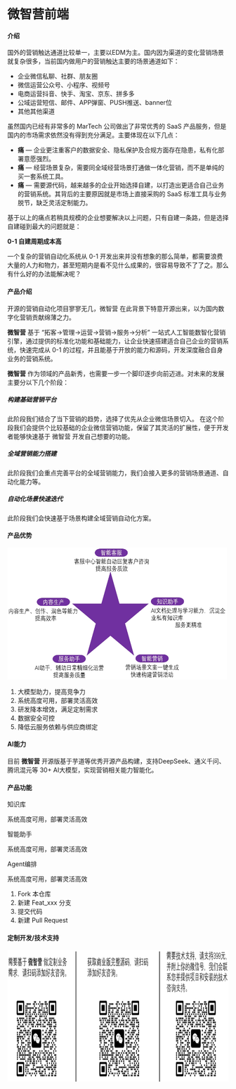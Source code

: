 # 微智营前端

#### 介绍
国外的营销触达通道比较单一，主要以EDM为主。国内因为渠道的变化营销场景就复杂很多，当前国内做用户的营销触达主要的场景通道如下：

- 企业微信私聊、社群、朋友圈
- 微信运营公众号、小程序、视频号
- 电商运营抖音、快手、淘宝、京东、拼多多
- 公域运营短信、邮件、APP弹窗、PUSH推送、banner位
- 其他其他渠道

虽然国内已经有非常多的 MarTech 公司做出了非常优秀的 SaaS 产品服务，但是国内的市场需求依然没有得到充分满足。主要体现在以下几点：


-  **痛**  — 企业更注重客户的数据安全、隐私保护及合规方面存在隐患，私有化部署意愿强烈。
-  **痛**  — 经营场景复杂，需要同全域经营场景打通做一体化营销，而不是单纯的买一套系统工具。
-  **痛**  — 需要源代码，越来越多的企业开始选择自建，以打造出更适合自己业务的营销系统。其背后的主要原因就是市场上直接采购的 SaaS 标准工具与业务脱节，缺乏灵活定制能力。

基于以上的痛点若稍具规模的企业想要解决以上问题，只有自建一条路，但是选择自建碰到最大的问题就是：

 **0-1 自建周期成本高** 

一个复杂的营销自动化系统从 0-1 开发出来并没有想象的那么简单，都需要浪费大量的人力和物力，甚至短期内是看不见什么成果的，很容易导致不了了之。那么有什么好的办法能解决呢？



#### 产品介绍
开源的营销自动化项目寥寥无几，微智营 在此背景下特意开源出来，以为国内数字化营销贡献绵薄之力。

 **微智营**  基于 “拓客->管理->运营->营销->服务->分析” 一站式人工智能数智化营销引擎，通过提供的标准化功能和基础能力，让企业快速搭建适合自己企业的营销系统，快速完成从 0-1 的过程，并且能基于开放的能力和源码，开发深度融合自身业务的营销系统。

 **微智营**  作为领域的产品新秀，也需要一步一个脚印逐步向前迈进。对未来的发展主要分以下几个阶段：

##### 构建基础营销平台

此阶段我们结合了当下营销的趋势，选择了优先从企业微信场景切入。 在这个阶段我们会提供个比较基础的企业微信营销功能，保留了其灵活的扩展性，便于开发者能够快速基于 微智营 开发自己想要的功能。

##### 全域营销能力搭建

此阶段我们会重点完善平台的全域营销能力，我们会接入更多的营销场景通道、自动化能力等。

##### 自动化场景快速迭代

此阶段我们会快速基于场景构建全域营销自动化方案。

#### 产品优势

<img src="./docs/20250321150727.png" width="500" height="300" alt="描述文字">

1.  大模型助力，提高竞争力
2.  系统高度可用，部署灵活高效
3.  研发降本增效，满足定制需求
4.  数据安全可控
5.  降低云服务依赖与供应商绑定


#### AI能力

目前  **微智营**  开源版基于芋道等优秀开源产品构建，支持DeepSeek、通义千问、腾讯混元等 30+ AI大模型，实现营销相关能力智能化。


#### 产品功能

知识库

系统高度可用，部署灵活高效

智能助手

系统高度可用，部署灵活高效

Agent编排

系统高度可用，部署灵活高效

1.  Fork 本仓库
2.  新建 Feat_xxx 分支
3.  提交代码
4.  新建 Pull Request


#### 定制开发/技术支持

<img src="./docs/20250321173421.png" width="700" height="300" alt="描述文字">
